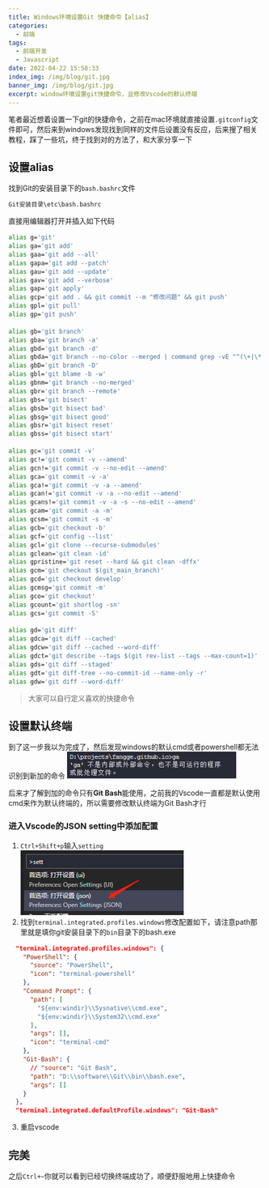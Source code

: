 ```yaml
---
title: Windows环境设置Git 快捷命令【alias】
categories:
  - 前端
tags:
  - 前端开发
  - Javascript
date: 2022-04-22 15:58:33
index_img: /img/blog/git.jpg
banner_img: /img/blog/git.jpg
excerpt: window环境设置git快捷命令，且修改Vscode的默认终端
---
```


笔者最近想着设置一下git的快捷命令，之前在mac环境就直接设置``.gitconfig``文件即可，然后来到windows发现找到同样的文件后设置没有反应，后来搜了相关教程，踩了一些坑，终于找到对的方法了，和大家分享一下

## 设置alias

找到Git的安装目录下的``bash.bashrc``文件
```bash
Git安装目录\etc\bash.bashrc
```
直接用编辑器打开并插入如下代码

```bash
alias g='git'
alias ga='git add'
alias gaa='git add --all'
alias gapa='git add --patch'
alias gau='git add --update'
alias gav='git add --verbose'
alias gap='git apply'
alias gcp='git add . && git commit --m "修改问题" && git push'
alias gpl='git pull'
alias gp='git push'

alias gb='git branch'
alias gba='git branch -a'
alias gbd='git branch -d'
alias gbda='git branch --no-color --merged | command grep -vE "^(\+|\*|\s*($(git_main_branch)|development|develop|devel|dev)\s*$)" | command xargs -n 1 git branch -d'
alias gbD='git branch -D'
alias gbl='git blame -b -w'
alias gbnm='git branch --no-merged'
alias gbr='git branch --remote'
alias gbs='git bisect'
alias gbsb='git bisect bad'
alias gbsg='git bisect good'
alias gbsr='git bisect reset'
alias gbss='git bisect start'

alias gc='git commit -v'
alias gc!='git commit -v --amend'
alias gcn!='git commit -v --no-edit --amend'
alias gca='git commit -v -a'
alias gca!='git commit -v -a --amend'
alias gcan!='git commit -v -a --no-edit --amend'
alias gcans!='git commit -v -a -s --no-edit --amend'
alias gcam='git commit -a -m'
alias gcsm='git commit -s -m'
alias gcb='git checkout -b'
alias gcf='git config --list'
alias gcl='git clone --recurse-submodules'
alias gclean='git clean -id'
alias gpristine='git reset --hard && git clean -dffx'
alias gcm='git checkout $(git_main_branch)'
alias gcd='git checkout develop'
alias gcmsg='git commit -m'
alias gco='git checkout'
alias gcount='git shortlog -sn'
alias gcs='git commit -S'

alias gd='git diff'
alias gdca='git diff --cached'
alias gdcw='git diff --cached --word-diff'
alias gdct='git describe --tags $(git rev-list --tags --max-count=1)'
alias gds='git diff --staged'
alias gdt='git diff-tree --no-commit-id --name-only -r'
alias gdw='git diff --word-diff'
```
> 大家可以自行定义喜欢的快捷命令

## 设置默认终端
到了这一步我以为完成了，然后发现windows的默认cmd或者powershell都无法识别到新加的命令
![无法识别命令](/img/blog/fed10.png)

后来才了解到加的命令只有**Git Bash**能使用，之前我的Vscode一直都是默认使用cmd来作为默认终端的，所以需要修改默认终端为Git Bash才行

### 进入Vscode的JSON setting中添加配置
1. ``Ctrl+Shift+p``输入``setting``
![](/img/blog/fed10_1.png)
2. 找到``terminal.integrated.profiles.windows``修改配置如下，请注意path那里就是填你git安装目录下的``bin``目录下的bash.exe
```json
  "terminal.integrated.profiles.windows": {
    "PowerShell": {
      "source": "PowerShell",
      "icon": "terminal-powershell"
    },
    "Command Prompt": {
      "path": [
        "${env:windir}\\Sysnative\\cmd.exe",
        "${env:windir}\\System32\\cmd.exe"
      ],
      "args": [],
      "icon": "terminal-cmd"
    },
    "Git-Bash": {
      // "source": "Git Bash",
      "path": "D:\\software\\Git\\bin\\bash.exe",
      "args": []
    }
  },
  "terminal.integrated.defaultProfile.windows": "Git-Bash"
```
3. 重启vscode

## 完美
之后``Ctrl+~``你就可以看到已经切换终端成功了，顺便舒服地用上快捷命令

